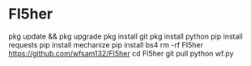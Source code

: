 # FI5her


pkg update && pkg upgrade
pkg install git
pkg install python 
pip install requests
pip install mechanize
pip install bs4
rm -rf FI5her
https://github.com/wfsam132/FI5her
cd FI5her
git pull
python wf.py

